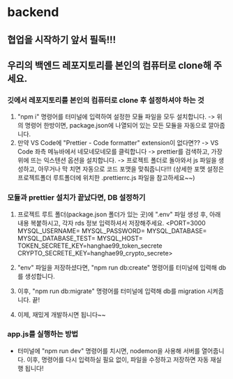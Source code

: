 # backend

## 협업을 시작하기 앞서 필독!!!
## 우리의 백엔드 레포지토리를 본인의 컴퓨터로 clone해 주세요.
### 깃에서 레포지토리를 본인의 컴퓨터로 clone 후 설정하셔야 하는 것
1. "npm i" 명령어를 터미널에 입력하여 설정한 모듈 파일을 모두 설치합니다.
    -> 위의 명령어 한방이면, package.json에 나열되어 있는 모든 모듈을 자동으로 깔아줍니다.
2. 만약 VS Code에 "Prettier - Code formatter" extension이 없다면?? 
    -> VS Code 좌측 메뉴바에서 네모네모네모를 클릭합니다 -> prettier를 검색하고, 가장 위에 뜨는 익스텐션 옵션을 설치합니다. -> 프로젝트 폴더로 돌아와서 js 파일을 생성하고, 아무거나 막 치면 자동으로 코드 포맷을 맞춰줍니다!!! (상세한 포맷 설정은 프로젝트폴더 루트폴더에 위치한 .prettierrc.js 파일을 참고하세요~~)
### 모듈과 prettier 설치가 끝났다면, DB 설정하기
1. 프로젝트 루트 폴더(package.json 폴더가 있는 곳)에 ".env" 파일 생성 후, 아래 내용 복붙하시고, 각자 rds 정보 입력하셔서 저장해주세요.
<PORT=3000
MYSQL_USERNAME=
MYSQL_PASSWORD=
MYSQL_DATABASE=
MYSQL_DATABASE_TEST=
MYSQL_HOST=
TOKEN_SECRETE_KEY=hanghae99_token_secrete
CRYPTO_SECRETE_KEY=hanghae99_crypto_secrete>

2. "env" 파일을 저장하셨다면, "npm run db:create" 명령어를 터미널에 입력해 db를 생성합니다.
3. 이후, "npm run db:migrate" 명령어를 터미널에 입력해 db를 migration 시켜줍니다. 끝!
4. 이제, 재밌게 개발하시면 됩니다~~

### app.js를 실행하는 방법
- 터미널에 "npm run dev" 명령어를 치시면, nodemon을 사용해 서버를 열어줍니다. 이후, 명령어를 다시 입력하실 필요 없이, 파일을 수정하고 저장하면 자동 재실행 됩니다!
